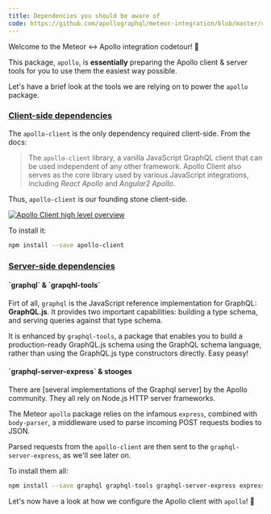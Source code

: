 ```yaml
---
title: Dependencies you should be aware of
code: https://github.com/apollographql/meteor-integration/blob/master/check-npm.js#L4-L16
---
```


Welcome to the Meteor ↔️ Apollo integration codetour! 🎉 

This package, `apollo`, is **essentially** preparing the Apollo client & server tools for you to use them the easiest way possible. 

Let's have a brief look at the tools we are relying on to power the `apollo` package.

<a href="https://github.com/apollographql/meteor-integration/blob/master/check-npm.js#L6"><h3>Client-side dependencies</h3></a>

The `apollo-client` is the only dependency required client-side. From the docs:

> The `apollo-client` library, a vanilla JavaScript GraphQL client that can be used independent of any other framework. Apollo Client also serves as the core library used by various JavaScript integrations, including _React Apollo_ and _Angular2 Apollo_.

Thus, `apollo-client` is our founding stone client-side. 

[![Apollo Client high level overview](http://dev.apollodata.com/core/assets/client-diagrams/1-overview.png)](http://dev.apollodata.com/core/how-it-works.html)

To install it:
```sh
npm install --save apollo-client
```

<a href="https://github.com/apollographql/meteor-integration/blob/master/check-npm.js#L10-L14"><h3>Server-side dependencies</h3></a>

<h4>`graphql` & `grapqhl-tools`</h4>

Firt of all, `graphql` is the JavaScript reference implementation for GraphQL: **GraphQL.js**. It provides two important capabilities: building a type schema, and serving queries against that type schema.

It is enhanced by `graphql-tools`, a package that enables you to build a production-ready GraphQL.js schema using the GraphQL schema language, rather than using the GraphQL.js type constructors directly. Easy peasy!

<h4>`graphql-server-express` & stooges</h4>

There are [several implementations of the Graphql server] by the Apollo community. They all rely on Node.js HTTP server frameworks.

The Meteor `apollo` package relies on the infamous `express`, combined with `body-parser`, a middleware used to parse incoming POST requests bodies to JSON.

Parsed requests from the `apollo-client` are then sent to the `graphql-server-express`, as we'll see later on.

To install them all:
```sh
npm install --save graphql graphql-tools graphql-server-express express body-parser
```

Let's now have a look at how we configure the Apollo client with `apollo`! 🤔
